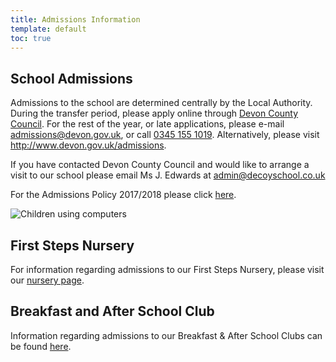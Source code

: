 ```yaml
---
title: Admissions Information
template: default
toc: true
---
```


## School Admissions

Admissions to the school are determined centrally by the Local Authority. During the transfer period, please apply online through [Devon County Council][1]. For the rest of the year, or late applications, please e-mail <a href="mailto:admissions@devon.gov.uk">admissions@devon.gov.uk</a>, or call <a href="tel:+44345 155 1019">0345 155 1019</a>. Alternatively, please visit http://www.devon.gov.uk/admissions.

If you have contacted Devon County Council and would like to arrange a visit to our school please email Ms J. Edwards at <a href="mailto:admin@decoyschool.co.uk">admin@decoyschool.co.uk</a>

For the Admissions Policy 2017/2018 please click [here][5].

![Children using computers](/uploads/ar.jpg)

## First Steps Nursery

For information regarding admissions to our First Steps Nursery, please visit our [nursery page][2].

## Breakfast and After School Club

Information regarding admissions to our Breakfast & After School Clubs can be found [here][3].

[1]: http://www.devon.gov.uk/admissionsonline
[2]: /parents/nursery
[3]: /parents/basc
[5]: https://drive.google.com/file/d/0B76W__U5CTntVWlURk51SEpkWHc/view?usp=sharing
